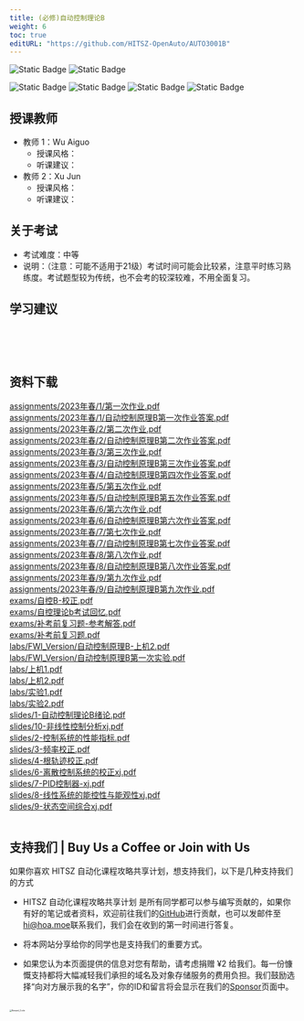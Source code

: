 ```yaml
---
title: (必修)自动控制理论B
weight: 6
toc: true
editURL: "https://github.com/HITSZ-OpenAuto/AUTO3001B"
---
```


![Static Badge](https://img.shields.io/badge/%E8%80%83%E8%AF%95%E8%AF%BE-red)  ![Static Badge](https://img.shields.io/badge/%E5%AD%A6%E5%88%86-5-moccasin)

![Static Badge](https://img.shields.io/badge/%E6%88%90%E7%BB%A9%E6%9E%84%E6%88%90-gold)  ![Static Badge](https://img.shields.io/badge/作业未知%25-wheat)  ![Static Badge](https://img.shields.io/badge/实验未知%25-wheat)  ![Static Badge](https://img.shields.io/badge/考试%25-wheat)


## 授课教师

- 教师 1：Wu Aiguo
  - 授课风格：
  - 听课建议：
- 教师 2：Xu Jun
  - 授课风格：
  - 听课建议：
## 关于考试

- 考试难度：中等
- 说明：（注意：可能不适用于21级）考试时间可能会比较紧，注意平时练习熟练度。考试题型较为传统，也不会考的较深较难，不用全面复习。

## 学习建议
<br>
<br>
<br>


## 资料下载

<a href="https://gh.hoa.moe/github.com/HITSZ-OpenAuto/AUTO3001B/raw/main/assignments/2023%E5%B9%B4%E6%98%A5/1/%E7%AC%AC%E4%B8%80%E6%AC%A1%E4%BD%9C%E4%B8%9A.pdf">assignments/2023年春/1/第一次作业.pdf</a>
<br>
<a href="https://gh.hoa.moe/github.com/HITSZ-OpenAuto/AUTO3001B/raw/main/assignments/2023%E5%B9%B4%E6%98%A5/1/%E8%87%AA%E5%8A%A8%E6%8E%A7%E5%88%B6%E5%8E%9F%E7%90%86B%E7%AC%AC%E4%B8%80%E6%AC%A1%E4%BD%9C%E4%B8%9A%E7%AD%94%E6%A1%88.pdf">assignments/2023年春/1/自动控制原理B第一次作业答案.pdf</a>
<br>
<a href="https://gh.hoa.moe/github.com/HITSZ-OpenAuto/AUTO3001B/raw/main/assignments/2023%E5%B9%B4%E6%98%A5/2/%E7%AC%AC%E4%BA%8C%E6%AC%A1%E4%BD%9C%E4%B8%9A.pdf">assignments/2023年春/2/第二次作业.pdf</a>
<br>
<a href="https://gh.hoa.moe/github.com/HITSZ-OpenAuto/AUTO3001B/raw/main/assignments/2023%E5%B9%B4%E6%98%A5/2/%E8%87%AA%E5%8A%A8%E6%8E%A7%E5%88%B6%E5%8E%9F%E7%90%86B%E7%AC%AC%E4%BA%8C%E6%AC%A1%E4%BD%9C%E4%B8%9A%E7%AD%94%E6%A1%88.pdf">assignments/2023年春/2/自动控制原理B第二次作业答案.pdf</a>
<br>
<a href="https://gh.hoa.moe/github.com/HITSZ-OpenAuto/AUTO3001B/raw/main/assignments/2023%E5%B9%B4%E6%98%A5/3/%E7%AC%AC%E4%B8%89%E6%AC%A1%E4%BD%9C%E4%B8%9A.pdf">assignments/2023年春/3/第三次作业.pdf</a>
<br>
<a href="https://gh.hoa.moe/github.com/HITSZ-OpenAuto/AUTO3001B/raw/main/assignments/2023%E5%B9%B4%E6%98%A5/3/%E8%87%AA%E5%8A%A8%E6%8E%A7%E5%88%B6%E5%8E%9F%E7%90%86B%E7%AC%AC%E4%B8%89%E6%AC%A1%E4%BD%9C%E4%B8%9A%E7%AD%94%E6%A1%88.pdf">assignments/2023年春/3/自动控制原理B第三次作业答案.pdf</a>
<br>
<a href="https://gh.hoa.moe/github.com/HITSZ-OpenAuto/AUTO3001B/raw/main/assignments/2023%E5%B9%B4%E6%98%A5/4/%E8%87%AA%E5%8A%A8%E6%8E%A7%E5%88%B6%E5%8E%9F%E7%90%86B%E7%AC%AC%E5%9B%9B%E6%AC%A1%E4%BD%9C%E4%B8%9A%E7%AD%94%E6%A1%88.pdf">assignments/2023年春/4/自动控制原理B第四次作业答案.pdf</a>
<br>
<a href="https://gh.hoa.moe/github.com/HITSZ-OpenAuto/AUTO3001B/raw/main/assignments/2023%E5%B9%B4%E6%98%A5/5/%E7%AC%AC%E4%BA%94%E6%AC%A1%E4%BD%9C%E4%B8%9A.pdf">assignments/2023年春/5/第五次作业.pdf</a>
<br>
<a href="https://gh.hoa.moe/github.com/HITSZ-OpenAuto/AUTO3001B/raw/main/assignments/2023%E5%B9%B4%E6%98%A5/5/%E8%87%AA%E5%8A%A8%E6%8E%A7%E5%88%B6%E5%8E%9F%E7%90%86B%E7%AC%AC%E4%BA%94%E6%AC%A1%E4%BD%9C%E4%B8%9A%E7%AD%94%E6%A1%88.pdf">assignments/2023年春/5/自动控制原理B第五次作业答案.pdf</a>
<br>
<a href="https://gh.hoa.moe/github.com/HITSZ-OpenAuto/AUTO3001B/raw/main/assignments/2023%E5%B9%B4%E6%98%A5/6/%E7%AC%AC%E5%85%AD%E6%AC%A1%E4%BD%9C%E4%B8%9A.pdf">assignments/2023年春/6/第六次作业.pdf</a>
<br>
<a href="https://gh.hoa.moe/github.com/HITSZ-OpenAuto/AUTO3001B/raw/main/assignments/2023%E5%B9%B4%E6%98%A5/6/%E8%87%AA%E5%8A%A8%E6%8E%A7%E5%88%B6%E5%8E%9F%E7%90%86B%E7%AC%AC%E5%85%AD%E6%AC%A1%E4%BD%9C%E4%B8%9A%E7%AD%94%E6%A1%88.pdf">assignments/2023年春/6/自动控制原理B第六次作业答案.pdf</a>
<br>
<a href="https://gh.hoa.moe/github.com/HITSZ-OpenAuto/AUTO3001B/raw/main/assignments/2023%E5%B9%B4%E6%98%A5/7/%E7%AC%AC%E4%B8%83%E6%AC%A1%E4%BD%9C%E4%B8%9A.pdf">assignments/2023年春/7/第七次作业.pdf</a>
<br>
<a href="https://gh.hoa.moe/github.com/HITSZ-OpenAuto/AUTO3001B/raw/main/assignments/2023%E5%B9%B4%E6%98%A5/7/%E8%87%AA%E5%8A%A8%E6%8E%A7%E5%88%B6%E5%8E%9F%E7%90%86B%E7%AC%AC%E4%B8%83%E6%AC%A1%E4%BD%9C%E4%B8%9A%E7%AD%94%E6%A1%88.pdf">assignments/2023年春/7/自动控制原理B第七次作业答案.pdf</a>
<br>
<a href="https://gh.hoa.moe/github.com/HITSZ-OpenAuto/AUTO3001B/raw/main/assignments/2023%E5%B9%B4%E6%98%A5/8/%E7%AC%AC%E5%85%AB%E6%AC%A1%E4%BD%9C%E4%B8%9A.pdf">assignments/2023年春/8/第八次作业.pdf</a>
<br>
<a href="https://gh.hoa.moe/github.com/HITSZ-OpenAuto/AUTO3001B/raw/main/assignments/2023%E5%B9%B4%E6%98%A5/8/%E8%87%AA%E5%8A%A8%E6%8E%A7%E5%88%B6%E5%8E%9F%E7%90%86B%E7%AC%AC%E5%85%AB%E6%AC%A1%E4%BD%9C%E4%B8%9A%E7%AD%94%E6%A1%88.pdf">assignments/2023年春/8/自动控制原理B第八次作业答案.pdf</a>
<br>
<a href="https://gh.hoa.moe/github.com/HITSZ-OpenAuto/AUTO3001B/raw/main/assignments/2023%E5%B9%B4%E6%98%A5/9/%E7%AC%AC%E4%B9%9D%E6%AC%A1%E4%BD%9C%E4%B8%9A.pdf">assignments/2023年春/9/第九次作业.pdf</a>
<br>
<a href="https://gh.hoa.moe/github.com/HITSZ-OpenAuto/AUTO3001B/raw/main/assignments/2023%E5%B9%B4%E6%98%A5/9/%E8%87%AA%E5%8A%A8%E6%8E%A7%E5%88%B6%E5%8E%9F%E7%90%86B%E7%AC%AC%E4%B9%9D%E6%AC%A1%E4%BD%9C%E4%B8%9A.pdf">assignments/2023年春/9/自动控制原理B第九次作业.pdf</a>
<br>
<a href="https://gh.hoa.moe/github.com/HITSZ-OpenAuto/AUTO3001B/raw/main/exams/%E8%87%AA%E6%8E%A7B-%E6%A0%A1%E6%AD%A3.pdf">exams/自控B-校正.pdf</a>
<br>
<a href="https://gh.hoa.moe/github.com/HITSZ-OpenAuto/AUTO3001B/raw/main/exams/%E8%87%AA%E6%8E%A7%E7%90%86%E8%AE%BAb%E8%80%83%E8%AF%95%E5%9B%9E%E5%BF%86.pdf">exams/自控理论b考试回忆.pdf</a>
<br>
<a href="https://gh.hoa.moe/github.com/HITSZ-OpenAuto/AUTO3001B/raw/main/exams/%E8%A1%A5%E8%80%83%E5%89%8D%E5%A4%8D%E4%B9%A0%E9%A2%98-%E5%8F%82%E8%80%83%E8%A7%A3%E7%AD%94.pdf">exams/补考前复习题-参考解答.pdf</a>
<br>
<a href="https://gh.hoa.moe/github.com/HITSZ-OpenAuto/AUTO3001B/raw/main/exams/%E8%A1%A5%E8%80%83%E5%89%8D%E5%A4%8D%E4%B9%A0%E9%A2%98.pdf">exams/补考前复习题.pdf</a>
<br>
<a href="https://gh.hoa.moe/github.com/HITSZ-OpenAuto/AUTO3001B/raw/main/labs/FWI_Version/%E8%87%AA%E5%8A%A8%E6%8E%A7%E5%88%B6%E5%8E%9F%E7%90%86B-%E4%B8%8A%E6%9C%BA2.pdf">labs/FWI_Version/自动控制原理B-上机2.pdf</a>
<br>
<a href="https://gh.hoa.moe/github.com/HITSZ-OpenAuto/AUTO3001B/raw/main/labs/FWI_Version/%E8%87%AA%E5%8A%A8%E6%8E%A7%E5%88%B6%E5%8E%9F%E7%90%86B%E7%AC%AC%E4%B8%80%E6%AC%A1%E5%AE%9E%E9%AA%8C.pdf">labs/FWI_Version/自动控制原理B第一次实验.pdf</a>
<br>
<a href="https://gh.hoa.moe/github.com/HITSZ-OpenAuto/AUTO3001B/raw/main/labs/%E4%B8%8A%E6%9C%BA1.pdf">labs/上机1.pdf</a>
<br>
<a href="https://gh.hoa.moe/github.com/HITSZ-OpenAuto/AUTO3001B/raw/main/labs/%E4%B8%8A%E6%9C%BA2.pdf">labs/上机2.pdf</a>
<br>
<a href="https://gh.hoa.moe/github.com/HITSZ-OpenAuto/AUTO3001B/raw/main/labs/%E5%AE%9E%E9%AA%8C1.pdf">labs/实验1.pdf</a>
<br>
<a href="https://gh.hoa.moe/github.com/HITSZ-OpenAuto/AUTO3001B/raw/main/labs/%E5%AE%9E%E9%AA%8C2.pdf">labs/实验2.pdf</a>
<br>
<a href="https://gh.hoa.moe/github.com/HITSZ-OpenAuto/AUTO3001B/raw/main/slides/1-%E8%87%AA%E5%8A%A8%E6%8E%A7%E5%88%B6%E7%90%86%E8%AE%BAB%E7%BB%AA%E8%AE%BA.pdf">slides/1-自动控制理论B绪论.pdf</a>
<br>
<a href="https://gh.hoa.moe/github.com/HITSZ-OpenAuto/AUTO3001B/raw/main/slides/10-%E9%9D%9E%E7%BA%BF%E6%80%A7%E6%8E%A7%E5%88%B6%E5%88%86%E6%9E%90xj.pdf">slides/10-非线性控制分析xj.pdf</a>
<br>
<a href="https://gh.hoa.moe/github.com/HITSZ-OpenAuto/AUTO3001B/raw/main/slides/2-%E6%8E%A7%E5%88%B6%E7%B3%BB%E7%BB%9F%E7%9A%84%E6%80%A7%E8%83%BD%E6%8C%87%E6%A0%87.pdf">slides/2-控制系统的性能指标.pdf</a>
<br>
<a href="https://gh.hoa.moe/github.com/HITSZ-OpenAuto/AUTO3001B/raw/main/slides/3-%E9%A2%91%E7%8E%87%E6%A0%A1%E6%AD%A3.pdf">slides/3-频率校正.pdf</a>
<br>
<a href="https://gh.hoa.moe/github.com/HITSZ-OpenAuto/AUTO3001B/raw/main/slides/4-%E6%A0%B9%E8%BD%A8%E8%BF%B9%E6%A0%A1%E6%AD%A3.pdf">slides/4-根轨迹校正.pdf</a>
<br>
<a href="https://gh.hoa.moe/github.com/HITSZ-OpenAuto/AUTO3001B/raw/main/slides/6-%E7%A6%BB%E6%95%A3%E6%8E%A7%E5%88%B6%E7%B3%BB%E7%BB%9F%E7%9A%84%E6%A0%A1%E6%AD%A3xj.pdf">slides/6-离散控制系统的校正xj.pdf</a>
<br>
<a href="https://gh.hoa.moe/github.com/HITSZ-OpenAuto/AUTO3001B/raw/main/slides/7-PID%E6%8E%A7%E5%88%B6%E5%99%A8-xj.pdf">slides/7-PID控制器-xj.pdf</a>
<br>
<a href="https://gh.hoa.moe/github.com/HITSZ-OpenAuto/AUTO3001B/raw/main/slides/8-%E7%BA%BF%E6%80%A7%E7%B3%BB%E7%BB%9F%E7%9A%84%E8%83%BD%E6%8E%A7%E6%80%A7%E4%B8%8E%E8%83%BD%E8%A7%82%E6%80%A7xj.pdf">slides/8-线性系统的能控性与能观性xj.pdf</a>
<br>
<a href="https://gh.hoa.moe/github.com/HITSZ-OpenAuto/AUTO3001B/raw/main/slides/9-%E7%8A%B6%E6%80%81%E7%A9%BA%E9%97%B4%E7%BB%BC%E5%90%88xj.pdf">slides/9-状态空间综合xj.pdf</a>
<br>
<br>


## 支持我们 | Buy Us a Coffee or Join with Us

如果你喜欢 HITSZ 自动化课程攻略共享计划，想支持我们，以下是几种支持我们的方式

- HITSZ 自动化课程攻略共享计划 是所有同学都可以参与编写贡献的，如果你有好的笔记或者资料，欢迎前往我们的[GitHub](https://github.com/HITSZ-OpenAuto)进行贡献，也可以发邮件至[hi@hoa.moe](mailto:hi@hoa.moe)联系我们，我们会在收到的第一时间进行答复。

- 将本网站分享给你的同学也是支持我们的重要方式。

- 如果您认为本页面提供的信息对您有帮助，请考虑捐赠 ¥2 给我们。每一份慷慨支持都将大幅减轻我们承担的域名及对象存储服务的费用负担。我们鼓励选择“向对方展示我的名字”，你的ID和留言将会显示在我们的[Sponsor](https://hoa.moe/sponsor/)页面中。

<br>
<img src="https://mitcher-1316637614.cos.ap-nanjing.myqcloud.com/hoa/20231112170457.png?imageSlim" alt="Reward_Code" style="zoom:25%; display: block; margin: 0 auto;" />